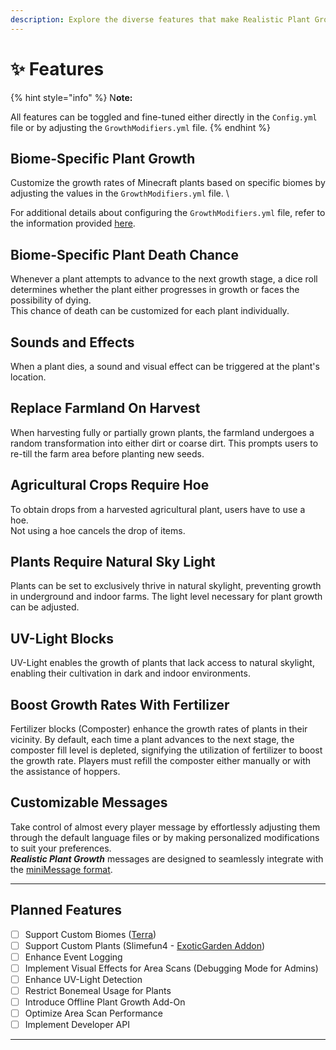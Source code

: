 ```yaml
---
description: Explore the diverse features that make Realistic Plant Growth stand out.
---
```


# ✨ Features

{% hint style="info" %}
N**ote:**

All features can be toggled and fine-tuned either directly in the `Config.yml` file or by adjusting the `GrowthModifiers.yml` file.
{% endhint %}

## Biome-Specific Plant Growth

Customize the growth rates of Minecraft plants based on specific biomes by adjusting the values in the `GrowthModifiers.yml` file. \\

For additional details about configuring the `GrowthModifiers.yml` file, refer to the information provided [here](../guides/configuration/growthmodifiers.yml.md).

## Biome-Specific Plant Death Chance

Whenever a plant attempts to advance to the next growth stage, a dice roll determines whether the plant either progresses in growth or faces the possibility of dying.\
This chance of death can be customized for each plant individually.

## Sounds and Effects

When a plant dies, a sound and visual effect can be triggered at the plant's location.

## Replace Farmland On Harvest

When harvesting fully or partially grown plants, the farmland undergoes a random transformation into either dirt or coarse dirt. This prompts users to re-till the farm area before planting new seeds.

## Agricultural Crops Require Hoe

To obtain drops from a harvested agricultural plant, users have to use a hoe.\
Not using a hoe cancels the drop of items.

## Plants Require Natural Sky Light

Plants can be set to exclusively thrive in natural skylight, preventing growth in underground and indoor farms. The light level necessary for plant growth can be adjusted.

## UV-Light Blocks

UV-Light enables the growth of plants that lack access to natural skylight, enabling their cultivation in dark and indoor environments.

## Boost Growth Rates With Fertilizer

Fertilizer blocks (Composter) enhance the growth rates of plants in their vicinity. By default, each time a plant advances to the next stage, the composter fill level is depleted, signifying the utilization of fertilizer to boost the growth rate. Players must refill the composter either manually or with the assistance of hoppers.

## Customizable Messages

Take control of almost every player message by effortlessly adjusting them through the default language files or by making personalized modifications to suit your preferences.\
_**Realistic Plant Growth**_ messages are designed to seamlessly integrate with the [miniMessage format](https://docs.advntr.dev/minimessage/format.html).

***

## Planned Features

* [ ] Support Custom Biomes ([Terra](https://github.com/PolyhedralDev/Terra))
* [ ] Support Custom Plants (Slimefun4 - [ExoticGarden Addon](https://github.com/TheBusyBiscuit/ExoticGarden))
* [ ] Enhance Event Logging
* [ ] Implement Visual Effects for Area Scans (Debugging Mode for Admins)
* [ ] Enhance UV-Light Detection
* [ ] Restrict Bonemeal Usage for Plants
* [ ] Introduce Offline Plant Growth Add-On
* [ ] Optimize Area Scan Performance
* [ ] Implement Developer API

***
